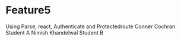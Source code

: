 # Feature5
Using Parse, react, Authenticate and Protectedroute
Conner Cochran Student A
Nimish Khandelwal Student B
